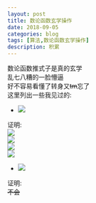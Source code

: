```yaml
---
layout: post
title: 数论函数玄学操作
date: 2018-09-05
categories: blog
tags: [算法,数论函数玄学操作]
description: 积累
---
```


数论函数推式子是真的玄学  
乱七八糟的一脸懵逼  
好不容易看懂了转身又~~tm~~忘了  
这里列出一些我见过的:  

- <img src="http://latex.codecogs.com/gif.latex?[gcd(i,j)==1]=\sum_{d|i,d|j}\mu(d)"/>
> 
证明:  
<img src="http://latex.codecogs.com/gif.latex?\because[gcd(i,j)==1]=\epsilon(gcd(i,j))"/>  
<img src="http://latex.codecogs.com/gif.latex?\because\epsilon=\mu*I"/>  
<img src="http://latex.codecogs.com/gif.latex?\therefore[gcd(i,j)==1]=\sum_{d|gcd(i,j)}\mu(d)"/>  
<img src="http://latex.codecogs.com/gif.latex?\therefore[gcd(i,j)==1]=\sum_{d|i,d|j}\mu(d)"/>  
> 

- <img src="http://latex.codecogs.com/gif.latex?d(i*j)=\sum_{x|i}\sum_{y|j}[gcd(i,j)==1]"/>  
证明:  
~~不会~~  

